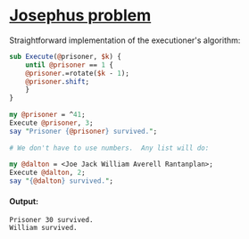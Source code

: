 [1]: https://rosettacode.org/wiki/Josephus_problem

# [Josephus problem][1]

Straightforward implementation of the executioner's algorithm:

```perl
sub Execute(@prisoner, $k) {
    until @prisoner == 1 {
	@prisoner.=rotate($k - 1);
	@prisoner.shift;
    }
}
 
my @prisoner = ^41;
Execute @prisoner, 3;
say "Prisoner {@prisoner} survived.";
 
# We don't have to use numbers.  Any list will do:
 
my @dalton = <Joe Jack William Averell Rantanplan>;
Execute @dalton, 2;
say "{@dalton} survived.";
```

#### Output:
```
Prisoner 30 survived.
William survived.
```